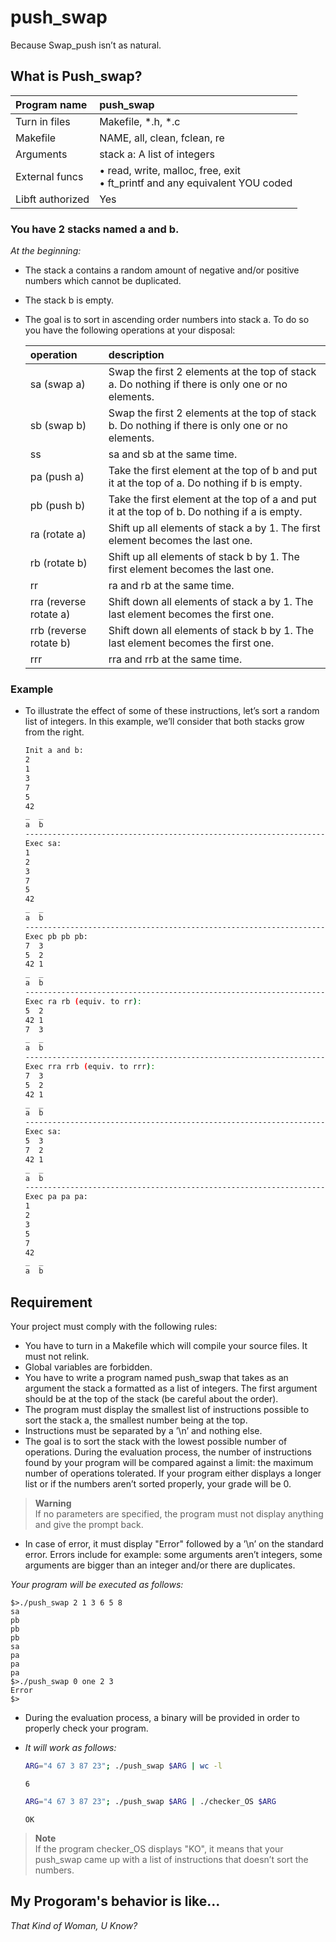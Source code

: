 # push_swap
Because Swap_push isn’t as natural.

## What is Push_swap?

Program name | push_swap
:----------- | :--------
Turn in files | Makefile, *.h, *.c
Makefile | NAME, all, clean, fclean, re
Arguments | stack a: A list of integers
External funcs | • read, write, malloc, free, exit<br>• ft_printf and any equivalent YOU coded
Libft authorized |  Yes

### You have 2 stacks named a and b.
_At the beginning:_
* The stack a contains a random amount of negative and/or positive numbers
which cannot be duplicated.
* The stack b is empty.
* The goal is to sort in ascending order numbers into stack a. To do so you have the following operations at your disposal:

	operation | description
	:-------- | :----------
	sa (swap a) | Swap the first 2 elements at the top of stack a. Do nothing if there is only one or no elements.
	sb (swap b) | Swap the first 2 elements at the top of stack b. Do nothing if there is only one or no elements.
	ss | sa and sb at the same time.
	pa (push a) | Take the first element at the top of b and put it at the top of a. Do nothing if b is empty.
	pb (push b) | Take the first element at the top of a and put it at the top of b. Do nothing if a is empty.
	ra (rotate a) | Shift up all elements of stack a by 1. The first element becomes the last one.
	rb (rotate b) | Shift up all elements of stack b by 1. The first element becomes the last one.
	rr | ra and rb at the same time.
	rra (reverse rotate a) | Shift down all elements of stack a by 1. The last element becomes the first one.
	rrb (reverse rotate b) | Shift down all elements of stack b by 1. The last element becomes the first one.
	rrr | rra and rrb at the same time.

### Example

* To illustrate the effect of some of these instructions, let’s sort a random list of integers. In this example, we’ll consider that both stacks grow from the right.
	```sh
	Init a and b:
	2
	1
	3
	7
	5
	42
	_  _
	a  b
	-------------------------------------------------------------------------------
	Exec sa:
	1
	2
	3
	7
	5
	42
	_  _
	a  b
	------------------------------------------------------------------------------------------------
	Exec pb pb pb:
	7  3
	5  2
	42 1
	_  _
	a  b
	------------------------------------------------------------------------------------------------
	Exec ra rb (equiv. to rr):
	5  2
	42 1
	7  3
	_  _
	a  b
	------------------------------------------------------------------------------------------------
	Exec rra rrb (equiv. to rrr):
	7  3
	5  2
	42 1
	_  _
	a  b
	------------------------------------------------------------------------------------------------
	Exec sa:
	5  3
	7  2
	42 1
	_  _
	a  b
	------------------------------------------------------------------------------------------------
	Exec pa pa pa:
	1
	2
	3
	5
	7
	42
	_  _
	a  b
	```

## Requirement

Your project must comply with the following rules:

* You have to turn in a Makefile which will compile your source files. It must not relink.
* Global variables are forbidden.
* You have to write a program named push_swap that takes as an argument the stack a formatted as a list of integers. The first argument should be at the top of the stack (be careful about the order).
* The program must display the smallest list of instructions possible to sort the stack a, the smallest number being at the top.
* Instructions must be separated by a ’\n’ and nothing else.
* The goal is to sort the stack with the lowest possible number of operations. During the evaluation process, the number of instructions found by your program will be compared against a limit: the maximum number of operations tolerated. If your program either displays a longer list or if the numbers aren’t sorted properly, your grade will be 0.
> **Warning**
><br>If no parameters are specified, the program must not display anything and give the prompt back.

* In case of error, it must display "Error" followed by a ’\n’ on the standard error. Errors include for example: some arguments aren’t integers, some arguments are bigger than an integer and/or there are duplicates.

_Your program will be executed as follows:_
```
$>./push_swap 2 1 3 6 5 8
sa
pb
pb
pb
sa
pa
pa
pa
$>./push_swap 0 one 2 3
Error
$>
```

* During the evaluation process, a binary will be provided in order to properly check your program.
* _It will work as follows:_

	```sh
	ARG="4 67 3 87 23"; ./push_swap $ARG | wc -l
	```
	```
	6
	```
	```sh
	ARG="4 67 3 87 23"; ./push_swap $ARG | ./checker_OS $ARG
	```
	```
	OK
	```

> **Note**
><br>If the program checker_OS displays "KO", it means that your push_swap came up with a list of instructions that doesn’t sort the numbers.

## My Progoram's behavior is like...

_That Kind of Woman, U Know?_